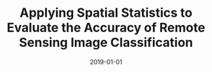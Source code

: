 ---
collection: publications
category: manuscripts

title: "Applying Spatial Statistics to Evaluate the Accuracy of Remote Sensing Image Classification"
authors: "Ming D, Qiu Y, Zhou W"
date: 2019-01-01
venue: "Journal of Geomatics"
volume: "44"
issue: "1"
pages: "1-5"
impact_factor: "1.64"
journal_type: "Journal Article"
citation: "Ming D, Qiu Y, Zhou W. Applying Spatial Statistics to Evaluate the Accuracy of Remote Sensing Image Classification. Journal of Geomatics. 2019, 44(1): 1-5. (IF: 1.64)"
--- 